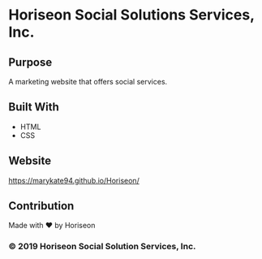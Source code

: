 # Horiseon Social Solutions Services, Inc.

## Purpose
A marketing website that offers social services. 

## Built With 
* HTML
* CSS

## Website
https://marykate94.github.io/Horiseon/

## Contribution
Made with ❤️️ by Horiseon

### © 2019 Horiseon Social Solution Services, Inc.
